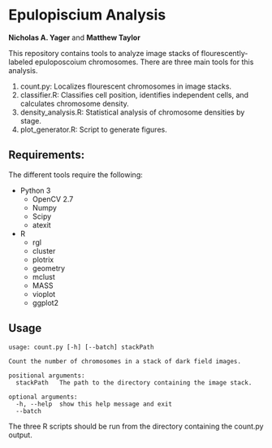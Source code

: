 # Epulopiscium Analysis

**Nicholas A. Yager** and **Matthew Taylor**

This repository contains tools to analyze image stacks of flourescently-labeled
epuloposcoium chromosomes. There are three main tools for this analysis.

1. count.py: Localizes flourescent chromosomes in image stacks.
2. classifier.R: Classifies cell position, identifies independent cells, and
   calculates chromosome density.
3. density\_analysis.R: Statistical analysis of chromosome densities by stage.
4. plot\_generator.R: Script to generate figures.

## Requirements:

The different tools require the following:
* Python 3
    * OpenCV 2.7
    * Numpy
    * Scipy
    * atexit
* R
    * rgl
    * cluster
    * plotrix
    * geometry
    * mclust
    * MASS
    * vioplot
    * ggplot2

## Usage
```
usage: count.py [-h] [--batch] stackPath

Count the number of chromosomes in a stack of dark field images.

positional arguments:
  stackPath   The path to the directory containing the image stack.

optional arguments:
  -h, --help  show this help message and exit
  --batch
```

The three R scripts should be run from the directory containing the count.py
output.
